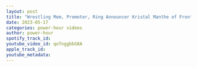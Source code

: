 ```yaml
---
layout: post
title: "Wrestling Mom, Promoter, Ring Announcer Kristal Manthe of FrontLine Pro"
date: 2023-05-17
categories: power-hour videos
author: power-hour
spotify_track_id: 
youtube_video_id: qoTnggbbG8A
apple_track_id: 
youtube_metadata: 
---
```

